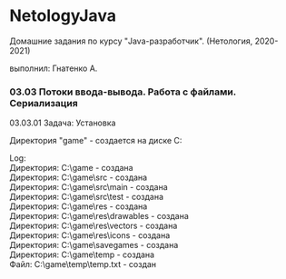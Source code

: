 # NetologyJava

Домашние задания по курсу "Java-разработчик". (Нетология, 2020-2021)

выполнил: Гнатенко А. 

### 03.03 Потоки ввода-вывода. Работа с файлами. Сериализация
03.03.01 Задача: Установка

Директория "game" - создается на диске C:

Log:  
Директория: C:\game - создана  
Директория: C:\game\src - создана  
Директория: C:\game\src\main - создана  
Директория: C:\game\src\test - создана  
Директория: C:\game\res - создана  
Директория: C:\game\res\drawables - создана  
Директория: C:\game\res\vectors - создана  
Директория: C:\game\res\icons - создана  
Директория: C:\game\savegames - создана  
Директория: C:\game\temp - создана  
Файл: C:\game\temp\temp.txt - создан  